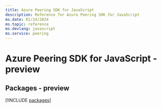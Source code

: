 ```yaml
---
title: Azure Peering SDK for JavaScript
description: Reference for Azure Peering SDK for JavaScript
ms.date: 01/24/2024
ms.topic: reference
ms.devlang: javascript
ms.service: peering
---
```

# Azure Peering SDK for JavaScript - preview
## Packages - preview
[!INCLUDE [packages](peering-index.md)]